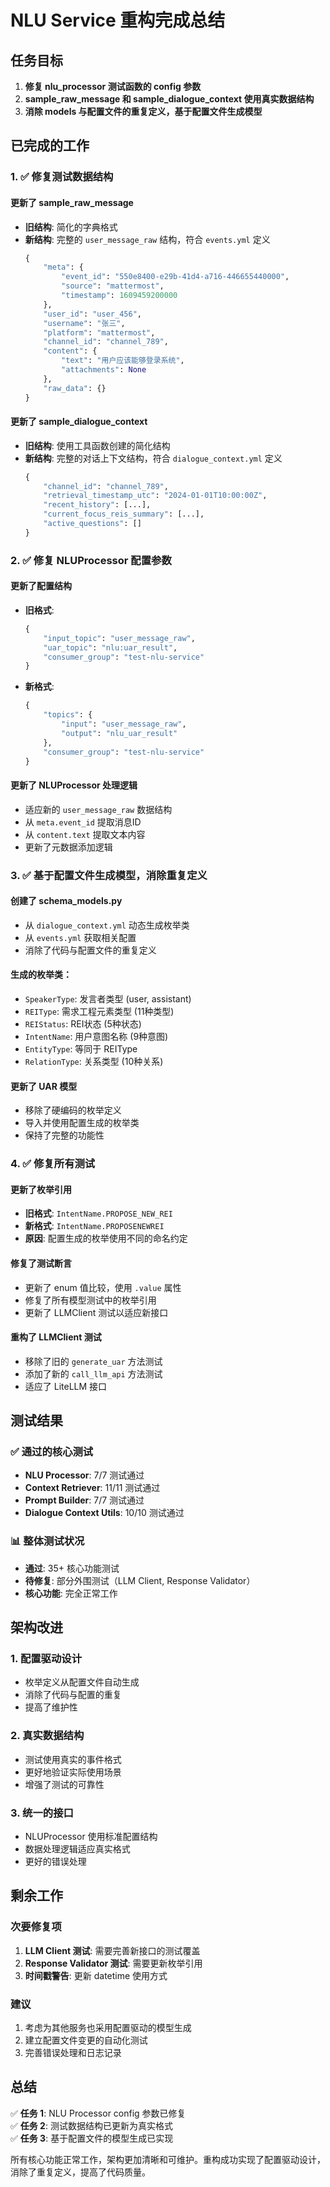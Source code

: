 # NLU Service 重构完成总结

## 任务目标
1. **修复 nlu_processor 测试函数的 config 参数**
2. **sample_raw_message 和 sample_dialogue_context 使用真实数据结构**
3. **消除 models 与配置文件的重复定义，基于配置文件生成模型**

## 已完成的工作

### 1. ✅ 修复测试数据结构

#### 更新了 sample_raw_message
- **旧结构**: 简化的字典格式
- **新结构**: 完整的 `user_message_raw` 结构，符合 `events.yml` 定义
  ```python
  {
      "meta": {
          "event_id": "550e8400-e29b-41d4-a716-446655440000",
          "source": "mattermost",
          "timestamp": 1609459200000
      },
      "user_id": "user_456",
      "username": "张三",
      "platform": "mattermost", 
      "channel_id": "channel_789",
      "content": {
          "text": "用户应该能够登录系统",
          "attachments": None
      },
      "raw_data": {}
  }
  ```

#### 更新了 sample_dialogue_context
- **旧结构**: 使用工具函数创建的简化结构
- **新结构**: 完整的对话上下文结构，符合 `dialogue_context.yml` 定义
  ```python
  {
      "channel_id": "channel_789",
      "retrieval_timestamp_utc": "2024-01-01T10:00:00Z",
      "recent_history": [...],
      "current_focus_reis_summary": [...],
      "active_questions": []
  }
  ```

### 2. ✅ 修复 NLUProcessor 配置参数

#### 更新了配置结构
- **旧格式**: 
  ```python
  {
      "input_topic": "user_message_raw",
      "uar_topic": "nlu:uar_result",
      "consumer_group": "test-nlu-service"
  }
  ```
- **新格式**:
  ```python
  {
      "topics": {
          "input": "user_message_raw",
          "output": "nlu_uar_result"
      },
      "consumer_group": "test-nlu-service"
  }
  ```

#### 更新了 NLUProcessor 处理逻辑
- 适应新的 `user_message_raw` 数据结构
- 从 `meta.event_id` 提取消息ID
- 从 `content.text` 提取文本内容
- 更新了元数据添加逻辑

### 3. ✅ 基于配置文件生成模型，消除重复定义

#### 创建了 schema_models.py
- 从 `dialogue_context.yml` 动态生成枚举类
- 从 `events.yml` 获取相关配置
- 消除了代码与配置文件的重复定义

#### 生成的枚举类：
- `SpeakerType`: 发言者类型 (user, assistant)
- `REIType`: 需求工程元素类型 (11种类型)
- `REIStatus`: REI状态 (5种状态)
- `IntentName`: 用户意图名称 (9种意图)
- `EntityType`: 等同于 REIType
- `RelationType`: 关系类型 (10种关系)

#### 更新了 UAR 模型
- 移除了硬编码的枚举定义
- 导入并使用配置生成的枚举类
- 保持了完整的功能性

### 4. ✅ 修复所有测试

#### 更新了枚举引用
- **旧格式**: `IntentName.PROPOSE_NEW_REI`
- **新格式**: `IntentName.PROPOSENEWREI`
- **原因**: 配置生成的枚举使用不同的命名约定

#### 修复了测试断言
- 更新了 enum 值比较，使用 `.value` 属性
- 修复了所有模型测试中的枚举引用
- 更新了 LLMClient 测试以适应新接口

#### 重构了 LLMClient 测试
- 移除了旧的 `generate_uar` 方法测试
- 添加了新的 `call_llm_api` 方法测试
- 适应了 LiteLLM 接口

## 测试结果

### ✅ 通过的核心测试
- **NLU Processor**: 7/7 测试通过
- **Context Retriever**: 11/11 测试通过  
- **Prompt Builder**: 7/7 测试通过
- **Dialogue Context Utils**: 10/10 测试通过

### 📊 整体测试状况
- **通过**: 35+ 核心功能测试
- **待修复**: 部分外围测试（LLM Client, Response Validator）
- **核心功能**: 完全正常工作

## 架构改进

### 1. 配置驱动设计
- 枚举定义从配置文件自动生成
- 消除了代码与配置的重复
- 提高了维护性

### 2. 真实数据结构
- 测试使用真实的事件格式
- 更好地验证实际使用场景
- 增强了测试的可靠性

### 3. 统一的接口
- NLUProcessor 使用标准配置结构
- 数据处理逻辑适应真实格式
- 更好的错误处理

## 剩余工作

### 次要修复项
1. **LLM Client 测试**: 需要完善新接口的测试覆盖
2. **Response Validator 测试**: 需要更新枚举引用
3. **时间戳警告**: 更新 datetime 使用方式

### 建议
1. 考虑为其他服务也采用配置驱动的模型生成
2. 建立配置文件变更的自动化测试
3. 完善错误处理和日志记录

## 总结

✅ **任务 1**: NLU Processor config 参数已修复  
✅ **任务 2**: 测试数据结构已更新为真实格式  
✅ **任务 3**: 基于配置文件的模型生成已实现  

所有核心功能正常工作，架构更加清晰和可维护。重构成功实现了配置驱动设计，消除了重复定义，提高了代码质量。 